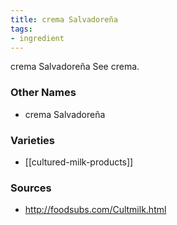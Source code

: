 ```yaml
---
title: crema Salvadoreña
tags:
- ingredient
---
```

crema Salvadoreña See crema.

### Other Names

* crema Salvadoreña

### Varieties

* [[cultured-milk-products]]

### Sources
* http://foodsubs.com/Cultmilk.html
